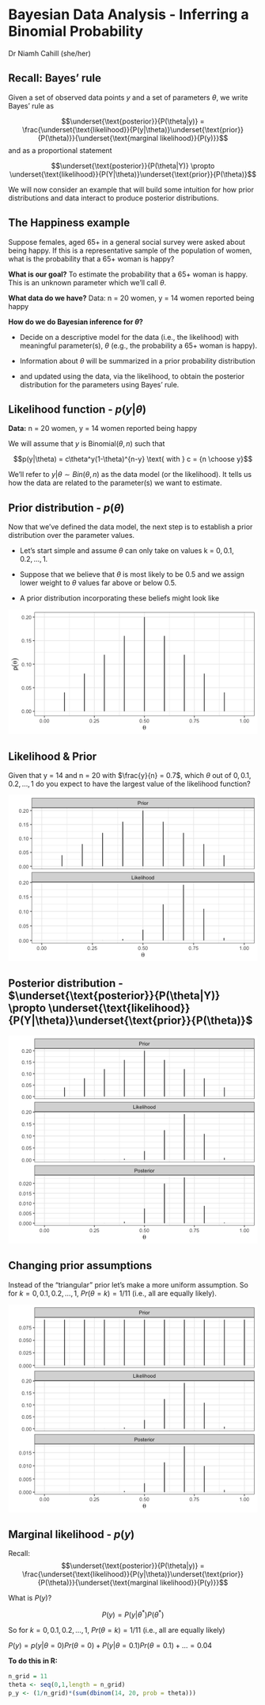 Bayesian Data Analysis - Inferring a Binomial Probability
================
Dr Niamh Cahill (she/her)


## Recall: Bayes’ rule

Given a set of observed data points $y$ and a set of parameters
$\theta$, we write Bayes’ rule as

$$\underset{\text{posterior}}{P(\theta|y)} = \frac{\underset{\text{likelihood}}{P(y|\theta)}\underset{\text{prior}}{P(\theta)}}{\underset{\text{marginal likelihood}}{P(y)}}$$
and as a proportional statement

$$\underset{\text{posterior}}{P(\theta|Y)} \propto \underset{\text{likelihood}}{P(Y|\theta)}\underset{\text{prior}}{P(\theta)}$$

We will now consider an example that will build some intuition for how
prior distributions and data interact to produce posterior
distributions.

## The Happiness example

Suppose females, aged 65+ in a general social survey were asked about
being happy. If this is a representative sample of the population of
women, what is the probability that a 65+ woman is happy?

**What is our goal?** To estimate the probability that a 65+ woman is
happy. This is an unknown parameter which we’ll call $\theta$.

**What data do we have?** Data: n = 20 women, y = 14 women reported
being happy

**How do we do Bayesian inference for $\theta$?**

-   Decide on a descriptive model for the data (i.e., the likelihood)
    with meaningful parameter(s), $\theta$ (e.g., the probability a 65+
    woman is happy).

-   Information about $\theta$ will be summarized in a prior probability
    distribution

-   and updated using the data, via the likelihood, to obtain the
    posterior distribution for the parameters using Bayes’ rule.

## Likelihood function - $p(y|\theta)$

**Data:** n = 20 women, y = 14 women reported being happy

We will assume that $y$ is Binomial$(\theta,n)$ such that

$$p(y|\theta) = c\theta^y(1-\theta)^{n-y} \text{ with } c = {n \choose y}$$

We’ll refer to $y|\theta \sim Bin(\theta,n)$ as the data model (or the
likelihood). It tells us how the data are related to the parameter(s) we
want to estimate.

## Prior distribution - $p(\theta)$

Now that we’ve defined the data model, the next step is to establish a
prior distribution over the parameter values.

-   Let’s start simple and assume $\theta$ can only take on values k =
    $0,0.1,0.2,\ldots,1$.

-   Suppose that we believe that $\theta$ is most likely to be 0.5 and
    we assign lower weight to $\theta$ values far above or below 0.5.

-   A prior distribution incorporating these beliefs might look like

![](1b_Bayes_happiness_files/figure-gfm/unnamed-chunk-1-1.png)<!-- -->

## Likelihood & Prior

Given that y = 14 and n = 20 with $\frac{y}{n} = 0.7$, which $\theta$
out of $0,0.1,0.2,\ldots,1$ do you expect to have the largest value of
the likelihood function?

![](1b_Bayes_happiness_files/figure-gfm/unnamed-chunk-2-1.png)<!-- -->

## Posterior distribution - $\underset{\text{posterior}}{P(\theta|Y)} \propto \underset{\text{likelihood}}{P(Y|\theta)}\underset{\text{prior}}{P(\theta)}$

![](1b_Bayes_happiness_files/figure-gfm/unnamed-chunk-3-1.png)<!-- -->

## Changing prior assumptions

Instead of the “triangular” prior let’s make a more uniform assumption.
So for $k = 0,0.1,0.2,\ldots,1$, $Pr(\theta = k) = 1/11$ (i.e., all are
equally likely).

![](1b_Bayes_happiness_files/figure-gfm/unnamed-chunk-4-1.png)<!-- -->

## Marginal likelihood - $p(y)$

Recall:
$$\underset{\text{posterior}}{P(\theta|y)} = \frac{\underset{\text{likelihood}}{P(y|\theta)}\underset{\text{prior}}{P(\theta)}}{\underset{\text{marginal likelihood}}{P(y)}}$$

What is $P(y)$?

$$P(y) = P(y|\theta^*)P(\theta^*)$$

So for $k = 0,0.1,0.2,\ldots,1$, $Pr(\theta = k) = 1/11$ (i.e., all are
equally likely)

$P(y) = p(y|\theta = 0)Pr(\theta = 0) + P(y|\theta = 0.1)Pr(\theta = 0.1) + \ldots = 0.04$

**To do this in R:**

``` r
n_grid = 11
theta <- seq(0,1,length = n_grid) 
p_y <- (1/n_grid)*(sum(dbinom(14, 20, prob = theta)))
```
